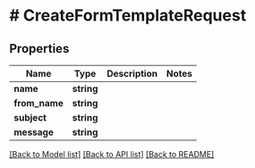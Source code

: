 # # CreateFormTemplateRequest

## Properties

Name | Type | Description | Notes
------------ | ------------- | ------------- | -------------
**name** | **string** |  |
**from_name** | **string** |  |
**subject** | **string** |  |
**message** | **string** |  |

[[Back to Model list]](../../README.md#models) [[Back to API list]](../../README.md#endpoints) [[Back to README]](../../README.md)
